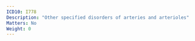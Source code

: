 ```yaml
---
ICD10: I778
Description: "Other specified disorders of arteries and arterioles"
Matters: No
Weight: 0
---
```


